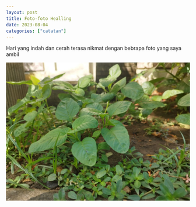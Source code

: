 ```yaml
---
layout: post
title: Foto-foto Healling
date: 2023-08-04
categories: ["catatan"]
---
```


Hari yang indah dan cerah terasa nikmat dengan bebrapa foto yang saya ambil

![Bayam-bayam Kecil](/assets/img/bayam-bayam-kecil.jpg)

